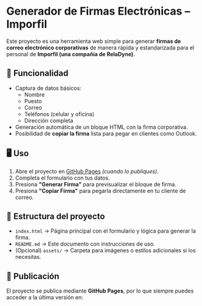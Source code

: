 # Generador de Firmas Electrónicas – Imporfil

Este proyecto es una herramienta web simple para generar **firmas de correo electrónico corporativas** de manera rápida y estandarizada para el personal de **Imporfil (una compañía de RelaDyne)**.

## 🚀 Funcionalidad
- Captura de datos básicos:  
  - Nombre
  - Puesto
  - Correo
  - Teléfonos (celular y oficina)
  - Dirección completa
- Generación automática de un bloque HTML con la firma corporativa.
- Posibilidad de **copiar la firma** lista para pegar en clientes como Outlook.

## 🖥️ Uso
1. Abre el proyecto en [GitHub Pages](https://TU-USUARIO.github.io//) _(cuando lo publiques)_.
2. Completa el formulario con tus datos.
3. Presiona **"Generar Firma"** para previsualizar el bloque de firma.
4. Presiona **"Copiar Firma"** para pegarla directamente en tu cliente de correo.

## 📂 Estructura del proyecto
- `index.html` → Página principal con el formulario y lógica para generar la firma.
- `README.md` → Este documento con instrucciones de uso.
- (Opcional) `assets/` → Carpeta para imágenes o estilos adicionales si los necesitas.

## 🔗 Publicación
El proyecto se publica mediante **GitHub Pages**, por lo que siempre puedes acceder a la última versión en:
